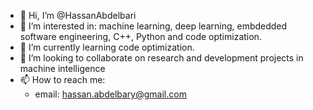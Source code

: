 - 👋 Hi, I’m @HassanAbdelbari
- 👀 I’m interested in: machine learning, deep learning, embdedded software engineering, C++, Python and code optimization.
- 🌱 I’m currently learning code optimization.
- 💞️ I’m looking to collaborate on research and development projects in machine intelligence
- 📫 How to reach me:
  - email: hassan.abdelbary@gmail.com

<!---
HassanAbdelbari/HassanAbdelbari is a ✨ special ✨ repository because its `README.md` (this file) appears on your GitHub profile.
You can click the Preview link to take a look at your changes.
--->

